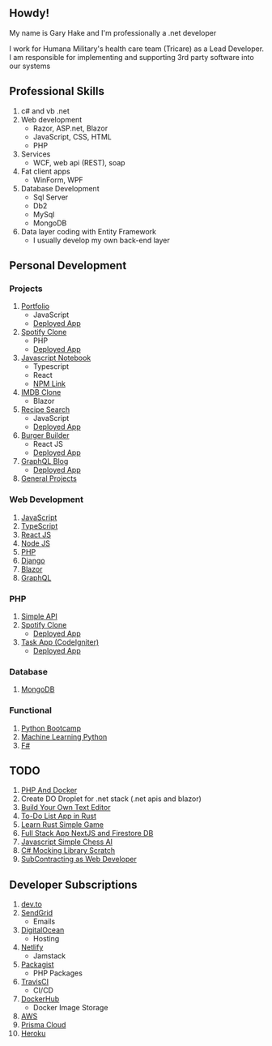 ## Howdy!

My name is Gary Hake and I'm professionally a .net developer

I work for Humana Military's health care team (Tricare) as a Lead Developer. I am responsible for implementing and supporting 3rd party software into our systems

## Professional Skills

1. c# and vb .net
1. Web development
   - Razor, ASP.net, Blazor
   - JavaScript, CSS, HTML
   - PHP
1. Services
   - WCF, web api (REST), soap
1. Fat client apps
   - WinForm, WPF
1. Database Development
   - Sql Server
   - Db2
   - MySql
   - MongoDB
1. Data layer coding with Entity Framework
   - I usually develop my own back-end layer
  
## Personal Development

### Projects

1. [Portfolio](https://github.com/eventhorizn/portfolio)
   - JavaScript
   - [Deployed App](https://portfolio.garyhake.dev/)
3. [Spotify Clone](https://github.com/eventhorizn/spotify-clone)
   - PHP
   - [Deployed App](https://slotify.garyhake.dev/)
1. [Javascript Notebook](https://github.com/eventhorizn/react-ts-js-notebook)
   - Typescript
   - React
   - [NPM Link](https://www.npmjs.com/package/ghake-jsnote)
4. [IMDB Clone](https://github.com/eventhorizn/blazor-movies-devops)
   - Blazor
5. [Recipe Search](https://github.com/eventhorizn/forkify)
   - JavaScript
   - [Deployed App](https://forkify.garyhake.dev/)
6. [Burger Builder](https://burger.garyhake.dev/)
   - React JS
   - [Deployed App](https://burger.garyhake.dev/)
1. [GraphQL Blog](https://github.com/eventhorizn/graph-ql-blog)
   - [Deployed App](https://gary-hake-blog.herokuapp.com/)
7. [General Projects](https://github.com/eventhorizn/projects)

### Web Development

1. [JavaScript](https://github.com/eventhorizn/javascript-bootcamp)
1. [TypeScript](https://github.com/eventhorizn/typescript-bootcamp)
2. [React JS](https://github.com/eventhorizn/react-bootcamp)
3. [Node JS](https://github.com/eventhorizn/node-js-bootcamp)
4. [PHP](https://github.com/eventhorizn/spotify-clone)
5. [Django](https://github.com/eventhorizn/django-bootcamp)
6. [Blazor](https://github.com/eventhorizn/blazor-bootcamp)
7. [GraphQL](https://github.com/eventhorizn/graphql-bootcamp)

### PHP

1. [Simple API](https://github.com/eventhorizn/php-simple-api)
1. [Spotify Clone](https://github.com/eventhorizn/spotify-clone)
   - [Deployed App](https://slotify.garyhake.dev/)
1. [Task App (CodeIgniter)](https://github.com/eventhorizn/php-codeiginter-taskapp)
   - [Deployed App](https://taskapp.garyhake.dev/)

### Database

1. [MongoDB](https://github.com/eventhorizn/mongo-db-bootcamp)

### Functional

1. [Python Bootcamp](https://github.com/eventhorizn/python-bootcamp)
1. [Machine Learning Python](https://github.com/eventhorizn/python-data-sci-ml-bootcamp)
1. [F#](https://github.com/eventhorizn/f-sharp-bootcamp)

## TODO

1. [PHP And Docker](https://www.sitepoint.com/docker-php-development-environment/)
1. Create DO Droplet for .net stack (.net apis and blazor)
1. [Build Your Own Text Editor](https://viewsourcecode.org/snaptoken/kilo/)
1. [To-Do List App in Rust](https://www.freecodecamp.org/news/how-to-build-a-to-do-app-with-rust/)
1. [Learn Rust Simple Game](https://opensource.com/article/20/12/learn-rust)
1. [Full Stack App NextJS and Firestore DB](https://blog.logrocket.com/building-a-fullstack-application-with-next-js-and-firestore-db/)
1. [Javascript Simple Chess AI](https://dev.to/zeyu2001/build-a-simple-chess-ai-in-javascript-18eg)
1. [C# Mocking Library Scratch](https://www.youtube.com/watch?v=9kEURoqHKZ0)
1. [SubContracting as Web Developer](https://www.youtube.com/watch?v=rpVk_raHzn8)

## Developer Subscriptions

1. [dev.to](https://dev.to/)
1. [SendGrid](https://sendgrid.com/)
   - Emails
1. [DigitalOcean](https://www.digitalocean.com/)
   - Hosting
1. [Netlify](https://www.netlify.com/)
   - Jamstack
1. [Packagist](https://packagist.org/)
   - PHP Packages
1. [TravisCI](https://travis-ci.com/)
   - CI/CD
1. [DockerHub](https://hub.docker.com/)
   - Docker Image Storage
1. [AWS](https://aws.amazon.com/)
1. [Prisma Cloud](https://app.prisma.io)
1. [Heroku](https://dashboard.heroku.com/apps)
